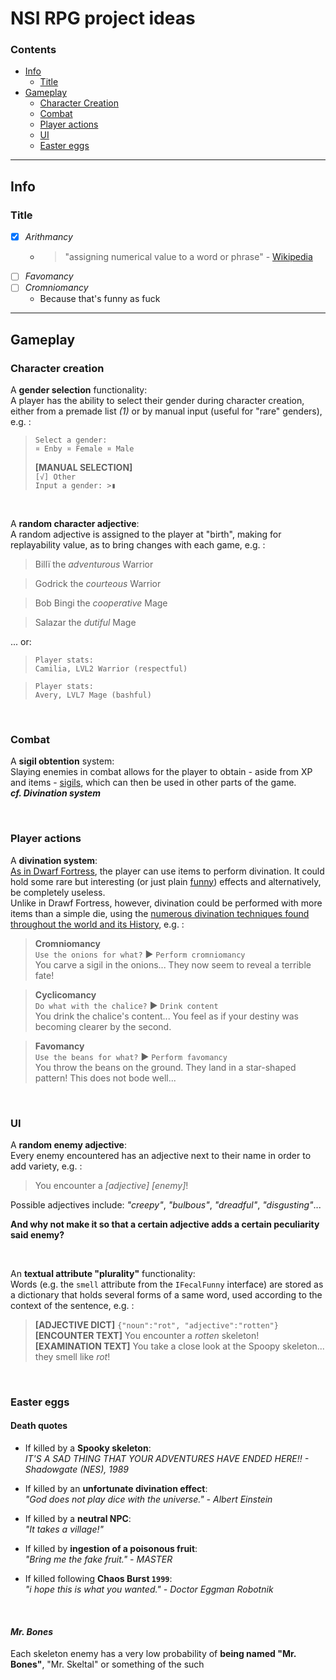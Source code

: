 # NSI RPG project ideas

### Contents
- [Info](#info)
    - [Title](#title)
- [Gameplay](#gameplay)
    - [Character Creation](#character-creation)
    - [Combat](#combat)
    - [Player actions](#player-actions)
    - [UI](#ui)
    - [Easter eggs](#easter-eggs)

---

## Info

### Title

- [x] *Arithmancy*
    - > "assigning numerical value to a word or phrase" - [Wikipedia](https://en.wikipedia.org/wiki/Methods_of_divination#A)
- [ ] *Favomancy*
- [ ] *Cromniomancy*
    - Because that's funny as fuck

---

## Gameplay

### Character creation

A __gender selection__ functionality:<br>
A player has the ability to select their gender during character creation, either from a premade list *(1)* or by manual input (useful for "rare" genders), e.g. :<br>
> `Select a gender:`<br>
> `¤ Enby ¤ Female ¤ Male`<br>
> 
> __[MANUAL SELECTION]__<br>
> `[√] Other`<br>
> `Input a gender: >▮`

&nbsp;

A __random character adjective__:<br>
A random adjective is assigned to the player at "birth", making for replayability value, as to bring changes with each game, e.g. :<br>
> Billï the *adventurous* Warrior

> Godrick the *courteous* Warrior

> Bob Bingi the *cooperative* Mage

> Salazar the *dutiful* Mage

... or:

> `Player stats:`<br>
> `Camilia, LVL2 Warrior (respectful)`

> `Player stats:`<br>
> `Avery, LVL7 Mage (bashful)`

&nbsp;

### Combat

A __sigil obtention__ system:<br>
Slaying enemies in combat allows for the player to obtain - aside from XP and items - [sigils](https://en.wikipedia.org/wiki/Sigil), which can then be used in other parts of the game.<br>
__*cf. Divination system*__

&nbsp;

### Player actions

A **divination system**:<br>
[As in Dwarf Fortress](https://dwarffortresswiki.org/index.php/DF2014:Die#Adventurer_Mode), the player can use items to perform divination. It could hold some rare but interesting (or just plain [funny](/__prep/docs/assets/NLRMEv2.pdf)) effects and alternatively, be completely useless.<br>
Unlike in Drawf Fortress, however, divination could be performed with more items than a simple die, using the [numerous divination techniques found throughout the world and its History](https://en.wikipedia.org/wiki/Methods_of_divination), e.g. :<br>
> __Cromniomancy__<br>
> `Use the onions for what?` ▶ `Perform cromniomancy`<br>
> You carve a sigil in the onions... They now seem to reveal a terrible fate!

> __Cyclicomancy__<br>
> `Do what with the chalice?` ▶ `Drink content`<br>
> You drink the chalice's content... You feel as if your destiny was becoming clearer by the second.

> __Favomancy__<br>
> `Use the beans for what?` ▶ `Perform favomancy`<br>
> You throw the beans on the ground. They land in a star-shaped pattern! This does not bode well...

&nbsp;

### UI

A __random enemy adjective__:<br>
Every enemy encountered has an adjective next to their name in order to add variety, e.g. :<br>
> You encounter a *[adjective]* *[enemy]*!

Possible adjectives include: *"creepy"*, *"bulbous"*, *"dreadful"*, *"disgusting"*...

__And why not make it so that a certain adjective adds a certain peculiarity said enemy?__

&nbsp;

An __textual attribute "plurality"__ functionality:<br>
Words (e.g. the `smell` attribute from the `IFecalFunny` interface) are stored as a dictionary that holds several forms of a same word, used according to the context of the sentence, e.g. :<br>
> __[ADJECTIVE DICT]__ `{"noun":"rot", "adjective":"rotten"}`<br>
> __[ENCOUNTER TEXT]__ You encounter a *rotten* skeleton!<br>
> __[EXAMINATION TEXT]__ You take a close look at the Spoopy skeleton... they smell like *rot*!

&nbsp;

### Easter eggs

#### Death quotes

- If killed by a __Spooky skeleton__:<br>*IT'S A SAD THING THAT YOUR ADVENTURES HAVE ENDED HERE!! - Shadowgate (NES), 1989*

- If killed by an __unfortunate divination effect__:<br>*"God does not play dice with the universe." - Albert Einstein*

- If killed by a __neutral NPC__:<br>*"It takes a village!"*

- If killed by __ingestion of a poisonous fruit__:<br>*"Bring me the fake fruit." - MASTER*

- If killed following __Chaos Burst `1999`__:<br>*"i hope this is what you wanted." - Doctor Eggman Robotnik*

&nbsp;

#### *Mr. Bones*

Each skeleton enemy has a very low probability of __being named "Mr. Bones"__, "Mr. Skeltal" or something of the such


&nbsp;

